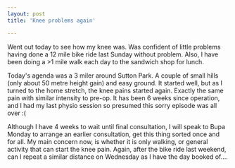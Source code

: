 ```yaml
---
layout: post
title: 'Knee problems again'

---
```


Went out today to see how my knee was. Was confident of little problems having done a 12 mile bike ride last Sunday without problem. Also, I have been doing a &gt;1 mile walk each day to the sandwich shop for lunch.

Today's agenda was a 3 miler around Sutton Park. A couple of small hills (only about 50 metre height gain) and easy ground. It started well, but as I turned to the home stretch, the knee pains started again. Exactly the same pain with similar intensity to pre-op. It has been 6 weeks since operation, and I had my last physio session so presumed this sorry episode was all over :(

Although I have 4 weeks to wait until final consultation, I will speak to Bupa Monday to arrange an earlier consultation, get this thing sorted once and for all. My main concern now, is whether it is only walking, or general activity that can start the knee pain. Again, after the bike ride last weekend, can I repeat a similar distance on Wednesday as I have the day booked of....
